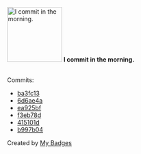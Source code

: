 <img src="https://my-badges.github.io/my-badges/morning-commits.png" alt="I commit in the morning." title="I commit in the morning." width="128">
<strong>I commit in the morning.</strong>
<br><br>

Commits:

- <a href="https://github.com/varsey/contractors-in-email-attach/commit/ba3fc138d1b79f2b976593f5239cdc1cc07de71a">ba3fc13</a>
- <a href="https://github.com/varsey/contractors-in-email-attach/commit/6d6ae4a3e41be5232ea1bec714a580df0b92d20f">6d6ae4a</a>
- <a href="https://github.com/varsey/contractors-in-email-attach/commit/ea925bf97b70b1996515c6a4cd6e91f95338cea7">ea925bf</a>
- <a href="https://github.com/varsey/contractors-in-email-attach/commit/f3eb78d7f0cd026107558a28a791dda6397146aa">f3eb78d</a>
- <a href="https://github.com/varsey/contractors-in-email-attach/commit/415101d7a74788652fce0bd0bfb8bbc4e0e56bf0">415101d</a>
- <a href="https://github.com/varsey/contractors-in-email-attach/commit/b997b0471b818fb30783baa9811bd22d3f0526b7">b997b04</a>


Created by <a href="https://github.com/my-badges/my-badges">My Badges</a>